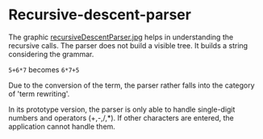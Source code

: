 # Recursive-descent-parser

The graphic [recursiveDescentParser.jpg](recursiveDescentParser.jpg) helps in understanding the recursive calls. 
The parser does not build a visible tree. 
It builds a string considering the grammar.  

`5+6*7` becomes `6*7+5`

Due to the conversion of the term, the parser rather falls into the category of 'term rewriting'.

In its prototype version, the parser is only able to handle single-digit numbers and operators (+,-,/,*). 
If other characters are entered, the application cannot handle them.